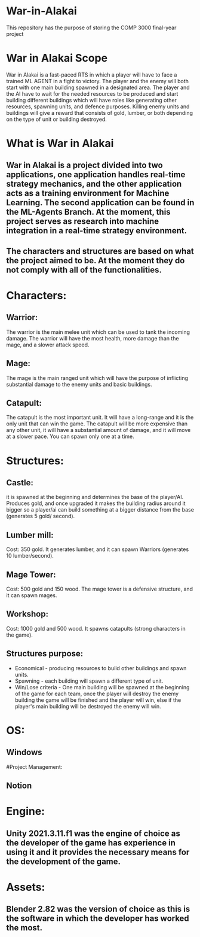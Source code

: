 # War-in-Alakai
This repository has the purpose of storing the COMP 3000 final-year project

# War in Alakai Scope
War in Alakai is a fast-paced RTS in which a player will have to face a trained ML AGENT in a fight to victory. The player and the enemy will both start with one main building spawned in a designated area. The player and the AI have to wait for the needed resources to be produced and start building different buildings which will have roles like generating other resources, spawning units, and defence purposes. Killing enemy units and buildings will give a reward that consists of gold, lumber, or both depending on the type of unit or building destroyed. 

# What is War in Alakai
## War in Alakai is a project divided into two applications, one application handles real-time strategy mechanics, and the other application acts as a training environment for Machine Learning. The second application can be found in the ML-Agents Branch. At the moment, this project serves as research into machine integration in a real-time strategy environment.

## The characters and structures are based on what the project aimed to be. At the moment they do not comply with all of the functionalities.
# Characters:
## Warrior:
The warrior is the main melee unit which can be used to tank the incoming damage. The warrior will have the most health, more damage than the mage, and a slower attack speed.
## Mage: 
The mage is the main ranged unit which will have the purpose of inflicting substantial damage to the enemy units and basic buildings.
## Catapult:
The catapult is the most important unit. It will have a long-range and it is the only unit that can win the game. The catapult will be more expensive than any other unit, it will have a substantial amount of damage, and it will move at a slower pace. You can spawn only one at a time.

# Structures:
## Castle:
it is spawned at the beginning and determines the base of the player/AI. Produces gold, and once upgraded it makes the building radius around it bigger so a player/ai can build something at a bigger distance from the base (generates 5 gold/ second).
## Lumber mill:
Cost: 350 gold. It generates lumber, and it can spawn Warriors (generates 10 lumber/second).
## Mage Tower:
Cost: 500 gold and 150 wood. The mage tower is a defensive structure, and it can spawn mages.
## Workshop:
Cost: 1000 gold and 500 wood. It spawns catapults (strong characters in the game).

## Structures purpose:
- Economical - producing resources to build other buildings and spawn units.
- Spawning - each building will spawn a different type of unit.
- Win/Lose criteria - One main building will be spawned at the beginning of the game for each team, once the player will destroy the enemy building the game will be finished and the player will win, else if the player's main building will be destroyed the enemy will win.

# OS:
## Windows

#Project Management:
## Notion

# Engine:
## Unity 2021.3.11.f1 was the engine of choice as the developer of the game has experience in using it and it provides the necessary means for the development of the game.

# Assets:
## Blender 2.82 was the version of choice as this is the software in which the developer has worked the most.